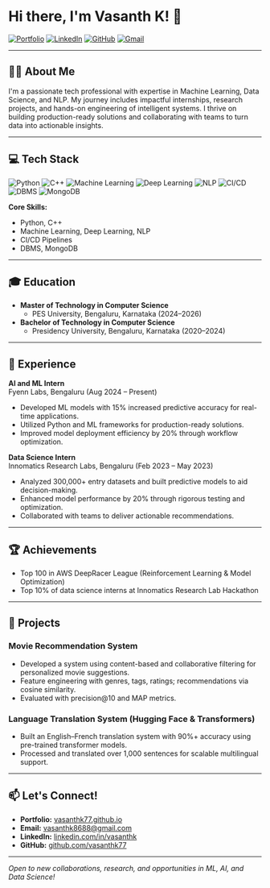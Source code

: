 # Hi there, I'm Vasanth K! 👋

[![Portfolio](https://img.shields.io/badge/Portfolio-Visit-blueviolet?style=flat-square&logo=google-chrome&logoColor=white)](https://vasanthk77.github.io/)
[![LinkedIn](https://img.shields.io/badge/LinkedIn-blue?logo=linkedin&logoColor=white)](https://www.linkedin.com/in/vasanth-k-54abbb225/)
[![GitHub](https://img.shields.io/badge/GitHub-vasanthk77-black?logo=github)](https://github.com/vasanthk77)
[![Gmail](https://img.shields.io/badge/Gmail-vasanthk8688@gmail.com-red?logo=gmail)](mailto:vasanthk8688@gmail.com)

---

## 👨‍💻 About Me

I'm a passionate tech professional with expertise in Machine Learning, Data Science, and NLP. My journey includes impactful internships, research projects, and hands-on engineering of intelligent systems. I thrive on building production-ready solutions and collaborating with teams to turn data into actionable insights.

---

## 💻 Tech Stack

![Python](https://img.shields.io/badge/Python-3670A0?style=for-the-badge&logo=python&logoColor=ffdd54)
![C++](https://img.shields.io/badge/C++-00599C?style=for-the-badge&logo=c%2B%2B&logoColor=white)
![Machine Learning](https://img.shields.io/badge/Machine%20Learning-0175C2?style=for-the-badge&logo=scikitlearn&logoColor=white)
![Deep Learning](https://img.shields.io/badge/Deep%20Learning-FF6F00?style=for-the-badge&logo=tensorflow&logoColor=white)
![NLP](https://img.shields.io/badge/NLP-FFDF00?style=for-the-badge&logo=huggingface&logoColor=black)
![CI/CD](https://img.shields.io/badge/CI%2FCD-43B02A?style=for-the-badge&logo=githubactions&logoColor=white)
![DBMS](https://img.shields.io/badge/DBMS-4479A1?style=for-the-badge)
![MongoDB](https://img.shields.io/badge/MongoDB-4EA94B?style=for-the-badge&logo=mongodb&logoColor=white)

**Core Skills:**  
- Python, C++
- Machine Learning, Deep Learning, NLP  
- CI/CD Pipelines  
- DBMS, MongoDB

---

## 🎓 Education

- **Master of Technology in Computer Science**
  - PES University, Bengaluru, Karnataka (2024–2026)
- **Bachelor of Technology in Computer Science**
  - Presidency University, Bengaluru, Karnataka (2020–2024)
  

---

## 💼 Experience

**AI and ML Intern**  
Fyenn Labs, Bengaluru (Aug 2024 – Present)
- Developed ML models with 15% increased predictive accuracy for real-time applications.
- Utilized Python and ML frameworks for production-ready solutions.
- Improved model deployment efficiency by 20% through workflow optimization.

**Data Science Intern**  
Innomatics Research Labs, Bengaluru (Feb 2023 – May 2023)
- Analyzed 300,000+ entry datasets and built predictive models to aid decision-making.
- Enhanced model performance by 20% through rigorous testing and optimization.
- Collaborated with teams to deliver actionable recommendations.

---

## 🏆 Achievements

- Top 100 in AWS DeepRacer League (Reinforcement Learning & Model Optimization)
- Top 10% of data science interns at Innomatics Research Lab Hackathon

---

## 🚀 Projects

### Movie Recommendation System
- Developed a system using content-based and collaborative filtering for personalized movie suggestions.
- Feature engineering with genres, tags, ratings; recommendations via cosine similarity.
- Evaluated with precision@10 and MAP metrics.

### Language Translation System (Hugging Face & Transformers)
- Built an English–French translation system with 90%+ accuracy using pre-trained transformer models.
- Processed and translated over 1,000 sentences for scalable multilingual support.

---

## 📫 Let's Connect!

- **Portfolio:** [vasanthk77.github.io](https://vasanthk77.github.io/)
- **Email:** [vasanthk8688@gmail.com](mailto:vasanthk8688@gmail.com)
- **LinkedIn:** [linkedin.com/in/vasanthk](https://www.linkedin.com/in/vasanth-k-54abbb225/)
- **GitHub:** [github.com/vasanthk77](https://github.com/vasanthk77)

---

*Open to new collaborations, research, and opportunities in ML, AI, and Data Science!*
